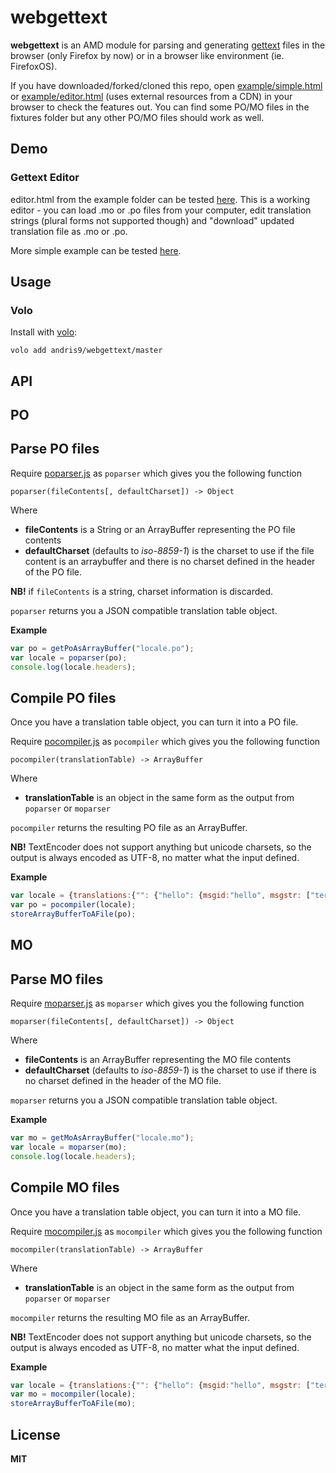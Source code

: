 # webgettext

**webgettext** is an AMD module for parsing and generating [gettext](https://www.gnu.org/software/gettext/) files in the browser (only Firefox by now) or in a browser like environment (ie. FirefoxOS).

If you have downloaded/forked/cloned this repo, open [example/simple.html](example/simple.html) or  [example/editor.html](example/editor.html) (uses external resources from a CDN) in your browser to check the features out. You can find some PO/MO files in the fixtures folder but any other PO/MO files should work as well.

## Demo

### Gettext Editor

editor.html from the example folder can be tested [here](http://tahvel.info/webgettext/example/editor.html). This is a working editor - you can load .mo or .po files from your computer, edit translation strings (plural forms not supported though) and "download" updated translation file as .mo or .po.

More simple example can be tested [here](http://tahvel.info/webgettext/example/simple.html).

## Usage

### Volo

Install with [volo](http://volojs.org/):

    volo add andris9/webgettext/master

## API

## PO

## Parse PO files

Require [poparser.js](poparser.js) as `poparser` which gives you the following function

    poparser(fileContents[, defaultCharset]) -> Object

Where

  * **fileContents** is a String or an ArrayBuffer representing the PO file contents
  * **defaultCharset** (defaults to *iso-8859-1*) is the charset to use if the file content is an arraybuffer and there is no charset defined in the header of the PO file.

**NB!** if `fileContents` is a string, charset information is discarded.

`poparser` returns you a JSON compatible translation table object.

**Example**

```javascript
var po = getPoAsArrayBuffer("locale.po");
var locale = poparser(po);
console.log(locale.headers);
```

## Compile PO files

Once you have a translation table object, you can turn it into a PO file.

Require [pocompiler.js](pocompiler.js) as `pocompiler` which gives you the following function

    pocompiler(translationTable) -> ArrayBuffer

Where

  * **translationTable** is an object in the same form as the output from `poparser` or `moparser`

`pocompiler` returns the resulting PO file as an ArrayBuffer.

**NB!** TextEncoder does not support anything but unicode charsets, so the output is always
encoded as UTF-8, no matter what the input defined.

**Example**

```javascript
var locale = {translations:{"": {"hello": {msgid:"hello", msgstr: ["tere"]}}}};
var po = pocompiler(locale);
storeArrayBufferToAFile(po);
```

## MO

## Parse MO files

Require [moparser.js](moparser.js) as `moparser` which gives you the following function

    moparser(fileContents[, defaultCharset]) -> Object

Where

  * **fileContents** is an ArrayBuffer representing the MO file contents
  * **defaultCharset** (defaults to *iso-8859-1*) is the charset to use if there is no charset defined in the header of the MO file.

`moparser` returns you a JSON compatible translation table object.

**Example**

```javascript
var mo = getMoAsArrayBuffer("locale.mo");
var locale = moparser(mo);
console.log(locale.headers);
```

## Compile MO files

Once you have a translation table object, you can turn it into a MO file.

Require [mocompiler.js](mocompiler.js) as `mocompiler` which gives you the following function

    mocompiler(translationTable) -> ArrayBuffer

Where

  * **translationTable** is an object in the same form as the output from `poparser` or `moparser`

`mocompiler` returns the resulting MO file as an ArrayBuffer.

**NB!** TextEncoder does not support anything but unicode charsets, so the output is always
encoded as UTF-8, no matter what the input defined.

**Example**

```javascript
var locale = {translations:{"": {"hello": {msgid:"hello", msgstr: ["tere"]}}}};
var mo = mocompiler(locale);
storeArrayBufferToAFile(mo);
```

## License

**MIT**
